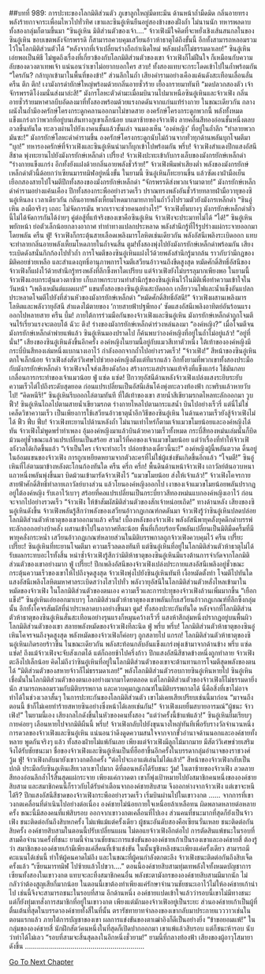 ##บทที่ 989: การปะทะของโลกมิติส่วนตัว
ภูเขาลูกใหญ่มืดทะมึน ด้านหน้าถ้ำมืดมิด กลิ่นอายทรงพลังร้ายกาจกระเพื่อมไหวไปทั่วทิศ
เขาและซินอู๋เหินยืนอยู่สองข้างของฝั่งถ้ำ
ไม่นานนัก ทหารพลดาบทั้งสองกลุ่มก็ตามขึ้นมา
“ซินอู๋เหิน มิติส่วนตัวของเจ้า....”
จ้าวเฟิงมีใจคิดที่จะหยั่งเชิงเส้นสนกลในของซินอู๋เหิน
ขอบเขตพลังจักรพรรดิ ก็สามารถควบคุมเสวียนอ้าวห้าธาตุได้ถึงขั้นนี้ อีกทั้งสามารถหลอมรวมไว้ในโลกมิติส่วนตัวได้
“หลังจากที่เจ้าเปลี่ยนร่างถือกำเนิดใหม่ พลังแฝงก็ไม่ธรรมดาเลย!”
ซินอู๋เหินเอ่ยพอเป็นพิธี ไม่พูดถึงเรื่องที่เกี่ยวข้องกับโลกมิติส่วนตัวของเขา
จ้าวเฟิงก็ไม่ฝืนใจ ก็เหมือนกับความลับของดวงตาเทพเจ้า แน่นอนว่าเขาไม่อยากบอกใคร
สวบ!
ทั้งสองแทบจะกระโดดเข้าไปในถ้ำพร้อมกัน
“ใครกัน? กล้าบุกเข้ามาในพื้นที่ของข้า!”
ส่วนลึกในถ้ำ เสียงคำรามอย่างเคืองแค้นดังสะเทือนเลื่อนลั่น
ครืน ตึก ตึก!
เงามังกรดำยักษ์ใหญ่พร้อมด้วยกลิ่นอายชั่วร้าย เยื้องกรายมาทันที
“มดปลวกสองตัว เจ้าจักรพรรดิโง่งมนั่นส่งมาล่ะสิ!”
มังกรโลหะตัวดำมะเมื่อมบินวนไปมาเหนือซินอู๋เหินและจ้าวเฟิง กลิ่นอายชั่วร้ายมหาศาลบีบอัดลงมาที่ทั้งสองพร้อมด้วยแรงกดดันจากแก่นแท้ร่างกาย
ในขณะเดียวกัน กลางผนังในถ้ำมีองครักษ์โครงกระดูกคลานออกมาไม่ขาดสาย
องครักษ์โครงกระดูกพวกนี้ พลังทั้งหมดแข็งแกร่งกว่าพวกที่อยู่บนเส้นทางภูเขาเล็กน้อย
บนตาซ้ายของจ้าวเฟิง ลายคลื่นสีทองอ่อนชั้นหนึ่งตลบอวลขึ้นทันใด ทะลวงผ่านไปยังเงาคนชั้นแล้วชั้นเล่า จนมองเห็น ‘องค์หญิง’ ที่อยู่ในถ้ำลึก
“ทำลายพวกมันซะ!”
มังกรยักษ์โลหะดำคำรามขึ้น
องครักษ์โครงกระดูกนับไม่ถ้วนจากทั่วทุกด้านพลันบุกโจมตีมา
“บุก!”
ทหารองครักษ์ที่จ้าวเฟิงและซินอู๋เหินนำมาก็บุกเข้าไปพร้อมกัน
พรึ่บ!
จ้าวเฟิงสำแดงปีกแสงอัสนีสีชาด พุ่งทะยานไปยังมังกรยักษ์เหล็กดำ
เปรี้ยง!
จ้าวเฟิงปะทะเข้ากับกรงเล็บของมังกรยักษ์เหล็กดำ
“ร่างกายแข็งแกร่ง อีกทั้งยังแฝงด้วยกลิ่นอายพลังชั่วร้าย!”
จ้าวเฟิงพึมพำเสียงต่ำ
พลังของมังกรยักษ์เหล็กดำตัวนี้ด้อยกว่าเซียนมารทมิฬอยู่หนึ่งขั้น
ในยามนี้ ซินอู๋เหินก็ทะยานขึ้น แล้วซัดเงาฝ่ามือเย็นเยือกสองสายไปโจมตีปีกทั้งสองของมังกรยักษ์เหล็กดำ
“จักรพรรดิส่งพวกเจ้ามาตาย!”
มังกรยักษ์เหล็กดำคำรามอย่างแค้นเคือง ปีกทั้งสองกระพืออย่างรวดเร็ว ปราณทรงพลังอันชั่วร้ายทลายฝ่ามือวายุของซินอู๋เหินลง
เวลาเดียวกัน กลิ่นอายพลังเหี้ยมโหดมากมายภายในถ้ำวิ่งไปรวมตัวยังมังกรเหล็กดำ
“ซินอู่เหิน ลงมือจริงๆ เถอะ ไม่จัดการมัน พวกเราจะช่วยคนอย่างไร!”
จ้าวเฟิงยิ้มบางๆ
มังกรยักษ์เหล็กดำตัวนี้ไม่ได้จัดการกันได้ง่ายๆ
คู่ต่อสู้ที่แท้จริงของเขาคือซินอู๋เหิน จ้าวเฟิงจะประมาทไม่ได้
“ได้!”
ซินอู๋เหินพยักหน้า ย่อตัวเล็กน้อยกลางอากาศ ทำท่าทางแปลกประหลาด พลังสำนึกรู้ที่ไร้รูปร่างแผ่กระจายออกมาโดยพลัน
ครืน ฟู่!
จ้าวเฟิงก็กระตุ้นสายเลือดเพลิงมารโลหิตเช่นเดียวกัน พลังอัสนีเพลิงระเบิดออก แทบจะทำลายกลิ่นอายพลังเหี้ยมโหดภายในถ้ำจนสิ้น
ตูม!ทั้งสองพุ่งไปยังมังกรยักษ์เหล็กดำพร้อมกัน เสียงระเบิดดังสนั่นกึกก้องไปทั่วถ้ำ
การโจมตีของซินอู๋เหินแฝงไว้ด้วยพลังสำนึกรู้มากล้น ราวกับว่ามีกฎของมิติคอยช่วยเหลือ และสำแดงฤทธิ์อานุภาพการโจมตีเสวียนอ้าวจนถึงขีดสูงสุด
หมัดศักดิ์สิทธิ์อัสนีของจ้าวเฟิงก็แฝงไว้ด้วยสำนึกรู้ทรงพลังที่ลึกซึ้งหาใดเปรียบ แต่จ้าวเฟิงยังไม่บรรลุมากเพียงพอ
ในยามนี้ จ้าวเฟิงแอบกระตุ้นดวงตาซ้าย เก็บภาพกระบวนท่าสำนึกรู้ของซินอู๋เหินไว้ในมิติเพื่อทำความเข้าใจในวันหน้า
“เพลิงเหมันต์แผดเผา!”
แขนทั้งสองของซินอู๋เหินสะบัดออก เกลียววนไฟและน้ำแข็งอันแปลกประหลาดโจมตีไปยังที่ส่วนหัวของมังกรยักษ์เหล็กดำ
“หมัดศักดิ์สิทธิ์อัสนี!”
จ้าวเฟิงผสานเพลิงมารโลหิตและพลังวายุอัสนี สำแดงไม้ตายของ ‘กายสายฟ้าปฐพีทอง’ ซัดแสงอัสนีเพลิงอาทิตย์อันร้อนแรงออกไปหลายสาย
ครืน บึ้ม!
ภายใต้การร่วมมือกันของจ้าวเฟิงและซินอู๋เหิน มังกรยักษ์เหล็กดำถูกโจมตีจนไร้เรี่ยวแรงจะตอบโต้
ฉัวะ ตึง!
ร่างของมังกรยักษ์เหล็กดำร่วงหล่นลงมา
“องค์หญิง?”
เมื่อโจมตีจนมังกรยักษ์เหล็กดำพ่ายแพ้แล้ว ซินอู๋เหินมองปราดไป ก็ค้นพบว่าองค์หญิงที่อยู่ในถ้ำไม่อยู่แล้ว!
“อยู่ที่นั่น!”
เสียงของซินอู๋เหินดังขึ้นอีกครั้ง
องค์หญิงในยามนี้อยู่กับแมวสีเทาตัวหนึ่ง
ใต้เท้าขององค์หญิงมีกระบี่บินสีทองเล่มหนึ่งแบกนางเอาไว้ กำลังออกจากถ้ำไปอย่างรวดเร็ว!
“จ้าวเฟิง!”
สีหน้าของซินอู๋เหินตกใจเล็กน้อย จ้าวเฟิงส่งสัตว์วิเศษไปช่วยองค์หญิงตั้งแต่ทีแรกแล้ว
อีกทั้งยามที่พวกเขาทั้งสองประมือกับมังกรยักษ์เหล็กดำ จ้าวเฟิงจงใจส่งเสียงดังก้อง สร้างกระแสปราณแท้จริงที่แข็งแกร่ง ใช้มันกลบเกลื่อนการกระทำของเจ้าแมวน้อย
ฟู่ แซ่ด แซ่ด!
ปีกวายุอัสนีด้านหลังจ้าวเฟิงเปล่งแสงระยิบระยับ ความเร็วไต่ไปถึงระดับสุดยอด ก่อนแปรเปลี่ยนเป็นอัสนีเส้นโค้งพุ่งทะลวงท้องฟ้า กะพริบแล้วหายวับไป!
“คิดหนีรึ!”
ซินอู๋เหินรีบออกไล่ตามทันที ที่ใต้เท้าของเขา สายน้ำสีเขียวมรกตไหลทะลักออกมา
วูบ ฟิ้ว!
ซินอู๋เหินไถลไปตามสายน้ำเขียวมรกต ร่างกายไหลไปตามกระแสน้ำ บินไปอย่างเร็วรี่
แต่นี่ไม่ใช่เคล็ดวิชาความเร็ว เป็นเพียงการใช้เสวียนอ้าวธาตุน้ำอีกวิธีของซินอู๋เหิน ในด้านความเร็วยังสู้จ้าวเฟิงไม่ได้
ฟิ้ว ฟึ่บ ฟึ่บ!
จ้าวเฟิงทะยานไปด้านหลังถ้ำ ไม่นานเท่าไหร่ก็ตามเจ้าแมวขโมยน้อยและองค์หญิงได้ทัน
จ้าวเฟิงไม่พูดพร่ำทำเพลง อุ้มองค์หญิงมาแล้วบินด้วยความเร็วทั้งหมด กระบี่สีทองหม่นเล่มนั้นก็บิดม้วนอยู่ชั่วขณะแล้วแปรเปลี่ยนเป็นสร้อย สวมไว้ที่คอของเจ้าแมวขโมยน้อย
แต่ว่าเรื่องที่ทำให้จ้าวเฟิงกังวลได้เกิดขึ้นแล้ว
“เจ้าเป็นใคร เจ้าจะทำอะไร ปล่อยข้าลงเดี๋ยวนี้นะ!”
องค์หญิงผู้นี้พลันตวาด ดิ้นอยู่ในอ้อมแขนของจ้าวเฟิง
การถูกเหยียดหยามจากตัวละครที่ไม่ใช่ผู้แข่งขันเกิดขึ้นอีกแล้ว
“โจมตี!”
ซินอู๋เหินที่ไล่ตามมาข้างหลังตะโกนก้องทันใด
ครืน ครึ่ก ครึ่ก!
พื้นดินด้านหน้าจ้าวเฟิง เถาวัลย์ต้นอวบหนาแถวหนึ่งพลันพุ่งขึ้นมา บิดม้วนเข้ามารัดจ้าวเฟิงไว้
“แมวขโมยน้อย ส่งให้เจ้าแล้ว!”
จ้าวเฟิงโคจรกายสายฟ้าศักดิ์สิทธิ์ทำลายเถาวัลย์บางส่วน แล้วโยนองค์หญิงออกไป
เงาของเจ้าแมวขโมยน้อยพลันปรากฏอยู่ใต้องค์หญิง รับเอาไว้เบาๆ สร้อยที่คอแปรเปลี่ยนเป็นกระบี่ยาวสีทองหม่นแบกองค์หญิงเอาไว้ ก่อนจะจากไปอย่างรวดเร็ว
“จ้าวเฟิง ให้ข้าสัมผัสมิติส่วนตัวของสักเจ้าหน่อยเถิด!”
ทางด้านหลัง เสียงของซินอู๋เหินดังขึ้น
จ้าวเฟิงพลันรู้สึกว่าพลังของเสวียนอ้าวกฎเกณฑ์กดดันมา
จ้าวเฟิงรู้ว่าซินอู๋เหินปลดปล่อยโลกมิติส่วนตัวห้าธาตุของเขาออกมาแล้ว
ครืน!
เบื้องหลังของจ้าวเฟิง พลังอัสนีพายุคลั่งยุคดึกดำบรรพ์ทะลักออกอย่างบ้าคลั่ง ผสานเข้าไปในอากาศทีละน้อย
พื้นที่เกือบร้อยจั้งพลันเปลี่ยนเป็นมิติมืดครึ้มที่มีพายุคลั่งกระหน่ำ เสวียนอ้าวกฎเกณฑ์หลายส่วนในมิติบรรพกาลถูกจ้าวเฟิงควบคุมไว้
ครืน เปรี๊ยะ เปรี๊ยะ!
ซินอู๋เหินที่ทะยานโจมตีมา ความเร็วลดลงทันที
แต่ซินอู๋เหินที่อยู่ในโลกมิติส่วนตัวห้าธาตุไม่ได้รับผลกระทบอะไรทั้งสิ้น
หนำซ้ำจ้าวเฟิงรู้สึกว่ามิติห้าธาตุของซินอู๋เหินมีแรงต้านการจำกัดจากโลกมิติส่วนตัวของเขาอย่างมาก
ฟู่ เปรี๊ยะ!
ปีกเพลิงอัสนีของจ้าวเฟิงเปล่งประกายแสงอัสนีเพลิงอยู่ชั่วขณะ กระตุ้นความเร็วของเขาให้ไปถึงจุดสูงสุด
จ้าวเฟิงพุ่งไปยังซินอู๋เหินทันที เงื้อหมัดตั้งท่า โจมตีไปทันใด แสงอัสนีเพลิงโลหิตมหาศาลระเบิดสว่างไสวไปทั่ว
พลังวายุอัสนีในโลกมิติส่วนตัวหลั่งไหลเข้ามาในหมัดของจ้าวเฟิง
ในโลกมิติส่วนตัวของตนเอง ความเร็วและการปะทุของจ้าวเฟิงล้วนเพิ่มมากขึ้น
“เยือกแข็ง!”
ซินอู๋เหินเอ่ยออกมาเบาๆ
โลกมิติส่วนตัวห้าธาตุของเขาพลันเก็บเสวียนอ้าวกฎเกณฑ์ที่ลึกซึ้งกลุ่มนั้น อีกทั้งโคจรสัมผัสที่น่าประหลาดบางอย่างขึ้นมา
ตูม!
ทั้งสองปะทะกันทันใด หลังจากที่โลกมิติส่วนตัวห้าธาตุของซินอู๋เหินสั่นสะเทือนอย่างรุนแรงก็หมุนคว้างเร็วรี่
แสงห้าสีกลุ่มหนึ่งปรากฏอยู่บนพื้นผิวโลกมิติส่วนตัวของเขา สลายพลังหมัดของจ้าวเฟิงทีละนิด
ฟู่ พรึ่บ พรึ่บ!
โลกมิติส่วนตัวห้าธาตุของซินอู๋เหินโคจรจนถึงจุดสูงสุด พลังหมัดของจ้าวเฟิงก็ค่อยๆ ถูกสลายไป
แกรก!
โลกมิติส่วนตัวห้าธาตุของซินอู๋เหินเกิดรอยร้าวขึ้น
ในขณะเดียวกัน พลังสะท้อนกลับอันแข็งแกร่งพุ่งเข้ามาจากด้านข้าง
พรึ่บ แซ่ด แซ่ด!
ถึงแม้จ้าวเฟิงจะจับสังเกตได้ แต่ก็ถอยช้าไปครึ่งก้าว ปีกแสงอัสนีสีชาดข้างหนึ่งถูกทำลาย
จ้าวเฟิงตะลึงไปเล็กน้อย
คิดไม่ถึงว่าซินอู๋เหินที่อยู่ในโลกมิติส่วนตัวของเขาจะต้านทานการโจมตีสุดพลังของตนได้
“มิติส่วนตัวของสหายจ้าวก็ไม่ธรรมดาเลย!”
พลังโลกมิติส่วนตัวรอบกายซินอู๋เหินหายไป
ซินอู๋เหินเชื่อมั่นในโลกมิติส่วนตัวของตนเองอย่างมากมาโดยตลอด
แต่โลกมิติส่วนตัวของจ้าวเฟิงก็ไม่ธรรมดายิ่งนัก สามารถหลอมรวมกับมิติบรรพกาล และควบคุมกฎเกณฑ์ในมิติบรรพกาลได้
นี่คือสิ่งที่เขาไม่อาจทำได้ในช่วงเวลาสั้นๆ
ในการปะทะกันของโลกมิติส่วนตัว เขาไม่เคยเสียเปรียบเช่นนี้มาก่อน
“มาจนถึงตอนนี้ ข้าก็ไม่เคยทำร้ายสหายซินอย่างซึ่งหน้าได้เลยเช่นกัน!”
จ้าวเฟิงเผยยิ้มสบายอารมณ์“ผู้ชนะ จ้าวเฟิง!”
ในยามนี้เอง เสียงกลไกดังขึ้นในหัวของคนทั้งสอง
“แต่ว่าครั้งนี้ข้าแพ้แล้ว!”
ซินอู๋เหินยิ้มเรียบๆ กายค่อยๆ เลือนหายไปจากมิติผืนนี้
พรึ่บ!
จ้าวเฟิงกลับไปยังขุนนางใหญ่ทันทีเพื่อรับรางวัลจำนวนหนึ่ง
การดวลของจ้าวเฟิงและซินอู๋เหิน แน่นอนว่าดึงดูดความสนใจจากจากขั้วอำนาจด้านนอกและองค์ชายทั้งหลาย
พูดกันจริงๆ แล้ว ทั้งสองฝ่ายไม่แพ้กันเลย
เพียงแต่จ้าวเฟิงมีลูกไม้มากมาย มีสัตว์วิเศษช่วยเสริม จึงได้รับชัยชนะมา
ชื่อของจ้าวเฟิงและซินอู๋เหินเป็นที่ฮือฮาขึ้นอีกครั้งในบรรดากลุ่มอำนาจของราชวงศ์
วู้ม ฟู่!
จ้าวเฟิงกลับมายังเขาวงกตอีกครั้ง
“ต่อไปจะเอาแต่เล่นไม่ได้แล้ว!”
สีหน้าของจ้าวเฟิงกลับเป็นปกติ
ประมือกับซินอูเหินเสียเวลาเขาไปมาก ดีที่ตอนหลังได้รับชนะ
วู้ม!
ในตาซ้ายของจ้าวเฟิง ลวดลายสีทองอ่อนลึกล้ำไร้สิ้นสุดแผ่กระจาย
เพียงแค่กวาดตา เขาก็พุ่งเป้าหมายไปยังสมาชิกคนหนึ่งขององค์ชายสิบสาม
และสมาชิกคนนี้ก็ราวกับได้รับคำเตือนจากองค์ชายสิบสาม จึงออกห่างจากจ้าวเฟิง
แต่เขาจะหนีได้รึ?
ปีกแสงอัสนีสีชาดของจ้าวเฟิงกระพืออย่างรวดเร็ว เริ่มบินผ่านไปในเขาวงกต
......
จากการที่เขาวงกตเคลื่อนที่ดำเนินไปอย่างต่อเนื่อง องค์ชายไม่น้อยกายใจเหนื่อยล้าเหลือทน ผิดพลาดหลายต่อหลายครั้ง
ขณะนี้มีสองคนที่แพ้สิบรอบ ออกจากเขาวงกตเคลื่อนที่ไปเอง
ส่วนคนที่ชนะมากที่สุดก็ยังเป็นจ้าวเฟิง ชนะติดต่อกันถึงสิบหกครั้ง ไม่แพ้แม้แต่ครั้งเดียว
ผู้ชนะอันดับสองคือเซียนวั่นเหลย ชนะติดต่อกันสิบครั้ง
องค์ชายสิบสามในตอนนี้ปรับเปลี่ยนแผน ไม่ตอแยจ้าวเฟิงอีกต่อไป
การตัดสินแพ้ชนะในรอบที่สามคือจำนวนครั้งที่ชนะ
ยามนี้จำนวนชัยชนะการแข่งขันขององค์ชายเก้าเป็นรองเขาและองค์ชายสี่
ต้องรู้ว่า สมาชิกขององค์ชายเก้ามีเพียงแค่สี่คนที่เข้าแข่งขัน ในนั้นซูชิงหลิงชนะเพียงแค่ครั้งเดียว
สามารถมีคะแนนได้เช่นนี้ ทำให้ผู้คนคาดไม่ถึง
และในขณะที่ผู้คนกำลังตกตะลึง จ้าวเฟิงชนะติดต่อกันถึงสิบเจ็ดครั้งแล้ว
“เซียนมารทมิฬ ไปซ้ายแล้วไปขวา....”
ตอนนี้องค์ชายสิบสามทุ่มเทพลังใจทั้งหมดบัญชาการเซียนทั้งสองในเขาวงกต แทบจะละทิ้งสมาชิกคนอื่น
พลังชะตามังกรขององค์ชายสิบสามมีมากนัก ไม่กลัวว่าต้องสูญเสียกี่มากน้อย
ในตอนนี้เขาต้องทำเพียงแค่รักษาจำนวนชัยชนะเอาไว้ไม่ให้องค์ชายเก้านำไป เช่นนี้จึงจะสามารถชนะในรอบที่สาม
อีกด้านหนึ่ง องค์ชายเเปดเข้าใจแล้วว่ารอบนี้เขาไม่มีทางชนะ แต่ก็ยังทุ่มเทสั่งการสมาชิกที่อยู่ในเขาวงกต เพียงแต่มักมองจ้าวเฟิงอยู่เป็นระยะ
ส่วนองค์ชายเก้าเป็นผู้ที่ตื่นเต้นที่สุดในบรรดาองค์ชายทั้งสี่ในที่นั้น
ตรารัชทายาทจำลองของเขากลับมาประกายแวววาวเช่นในตอนแรกแล้ว
ภายใต้การบัญชาของเขา ผลการแข่งขันของตาเฒ่าอิงก็ดีเป็นอย่างยิ่ง
“ข้าขอยอมแพ้!”
ในกลุ่มขององค์ชายสี่ นักฝึกสัตว์คนหนึ่งในที่สุดก็เปิดปากออกมา
เขาแพ้แล้วสิบรอบ แต่ก็ชนะห้ารอบ นับว่าทำได้ไม่เลว
“รอบที่สามจะสิ้นสุดลงในอีกหนึ่งชั่วยาม!”
ยามนี้ที่กลางท้องฟ้า เสียงของผู้อาวุโสมายาดังขึ้น
……………………………………………………


[Go To Next Chapter]( ./227.md)